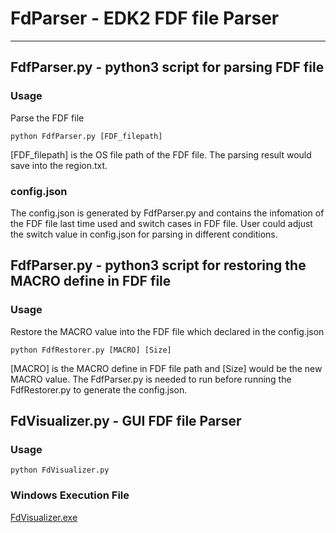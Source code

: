 # FdParser - EDK2 FDF file Parser
------

## FdfParser.py - python3 script for parsing FDF file
### Usage
Parse the FDF file
````
python FdfParser.py [FDF_filepath]
````
[FDF_filepath] is the OS file path of the FDF file.
The parsing result would save into the region.txt.

### config.json
The config.json is generated by FdfParser.py and contains the infomation of the FDF file last time used and switch cases in FDF file.
User could adjust the switch value in config.json for parsing in different conditions.

## FdfParser.py - python3 script for restoring the MACRO define in FDF file
### Usage
Restore the MACRO value into the FDF file which declared in the config.json
````
python FdfRestorer.py [MACRO] [Size]
````
[MACRO] is the MACRO define in FDF file path and [Size] would be the new MACRO value.
The FdfParser.py is needed to run before running the FdfRestorer.py to generate the config.json.

## FdVisualizer.py - GUI FDF file Parser
### Usage
````
python FdVisualizer.py
````
### Windows Execution File
[FdVisualizer.exe](build/exe.win32-3.6/FdVisualizer.exe)
